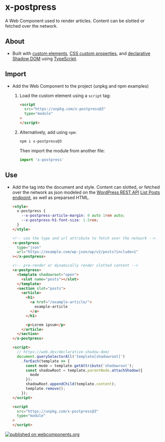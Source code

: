 # x-postpress

A Web Component used to render articles. Content can be slotted or fetched over the network.

## About

* Built with [custom elements](https://developer.mozilla.org/en-US/docs/Web/API/Window/customElements), [CSS custom properties](https://developer.mozilla.org/en-US/docs/Web/CSS/Using_CSS_custom_properties), and [declarative Shadow DOM](https://web.dev/declarative-shadow-dom/) using [TypeScript](https://www.typescriptlang.org/).

## Import

* Add the Web Component to the project (unpkg and npm examples)
  1. Load the custom element using a `script` tag:
      ```html
      <script
        src="https://unpkg.com/x-postpress@3"
        type="module"
      >
      </script>
      ```
  2. Alternatively, add using `npm`:
      ```bash
      npm i x-postpress@3
      ```
      Then import the module from another file:

      ```javascript
      import 'x-postpress'
      ```

## Use

* Add the tag into the document and style. Content can slotted, or fetched over the network as json modeled on the [WordPress REST API](https://developer.wordpress.org/rest-api/) [List Posts endpoint](https://developer.wordpress.org/rest-api/reference/posts/#list-posts), as well as preparsed HTML.

  ```html
  <style>
    x-postpress {
      --x-postpress-article-margin: 0 auto 1rem auto;
      --x-postpress-h1-font-size: 1.5rem;
    }
  </style>

  <!-- use the type and url attribute to fetch over the network -->
  <x-postpress
    type="json"
    url="https://example.com/wp-json/wp/v2/posts?include=1"
  ></x-postpress>

  <!-- pre-render or dynamically render slotted content -->
  <x-postpress>
    <template shadowroot="open">
      <slot name="posts"></slot>
    </template>
    <section slot="posts">
      <article>
        <h1>
          <a href="/example-article/">
            example-article
          </a>
        </h1>

        <p>Lorem ipsum</p>
      </article>
    </section>
  </x-postpress>

  <script>
    // https://web.dev/declarative-shadow-dom/
    document.querySelectorAll('template[shadowroot]')
      .forEach(template => {
        const mode = template.getAttribute('shadowroot');
        const shadowRoot = template.parentNode.attachShadow({
          mode
        });
        shadowRoot.appendChild(template.content);
        template.remove();
      });
  </script>

  <script
    src="https://unpkg.com/x-postpress@3"
    type="module"
  >
  </script>
  ```

<div>
  <a href="https://www.webcomponents.org/element/x-postpress">
    <img
      alt="published on webcomponents.org"
      src="https://img.shields.io/badge/webcomponents.org-published-blue.png"
    />
  </a>
</div>
